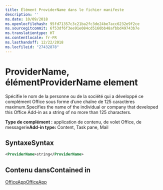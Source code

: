 ```yaml
---
title: Élément ProviderName dans le fichier manifeste
description: ''
ms.date: 10/09/2018
ms.openlocfilehash: 95fd71357c3c21ba2fc3de24be7acc6232e9f2ce
ms.sourcegitcommit: 6f53df6f3ee91e084cd5160bb48afbbd49743b7e
ms.translationtype: HT
ms.contentlocale: fr-FR
ms.lasthandoff: 12/22/2018
ms.locfileid: "27432878"
---
```

# <a name="providername-element"></a><span data-ttu-id="0856c-102">ProviderName, élément</span><span class="sxs-lookup"><span data-stu-id="0856c-102">ProviderName element</span></span>

<span data-ttu-id="0856c-103">Spécifie le nom de la personne ou de la société qui a développé ce complément Office sous forme d’une chaîne de 125 caractères maximum.</span><span class="sxs-lookup"><span data-stu-id="0856c-103">Specifies the name of the individual or company that developed this Office Add-in as a string of no more than 125 characters.</span></span>

<span data-ttu-id="0856c-104">**Type de complément :** application de contenu, de volet Office, de messagerie</span><span class="sxs-lookup"><span data-stu-id="0856c-104">**Add-in type:** Content, Task pane, Mail</span></span>

## <a name="syntax"></a><span data-ttu-id="0856c-105">Syntaxe</span><span class="sxs-lookup"><span data-stu-id="0856c-105">Syntax</span></span>

```XML
<ProviderName>string</ProviderName>
```

## <a name="contained-in"></a><span data-ttu-id="0856c-106">Contenu dans</span><span class="sxs-lookup"><span data-stu-id="0856c-106">Contained in</span></span>

[<span data-ttu-id="0856c-107">OfficeApp</span><span class="sxs-lookup"><span data-stu-id="0856c-107">OfficeApp</span></span>](officeapp.md)

